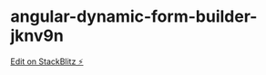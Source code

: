 # angular-dynamic-form-builder-jknv9n

[Edit on StackBlitz ⚡️](https://stackblitz.com/edit/angular-dynamic-form-builder-jknv9n)